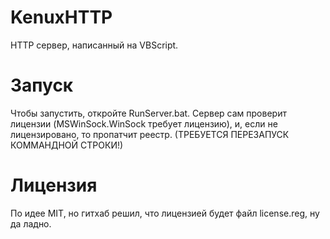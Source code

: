 # KenuxHTTP
HTTP сервер, написанный на VBScript. 

# Запуск
Чтобы запустить, откройте RunServer.bat. Сервер сам проверит лицензии (MSWinSock.WinSock требует лицензию), и, если не лицензировано, то пропатчит реестр. (ТРЕБУЕТСЯ ПЕРЕЗАПУСК КОММАНДНОЙ СТРОКИ!)

# Лицензия
По идее MIT, но гитхаб решил, что лицензией будет файл license.reg, ну да ладно.
